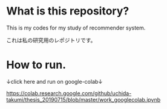 # What is this repository?

This is my codes for my study of recommender system.

これは私の研究用のレポジトリです。

# How to run.

↓click here and run on google-colab↓

https://colab.research.google.com/github/uchida-takumi/thesis_20190715/blob/master/work_googlecolab.ipynb
